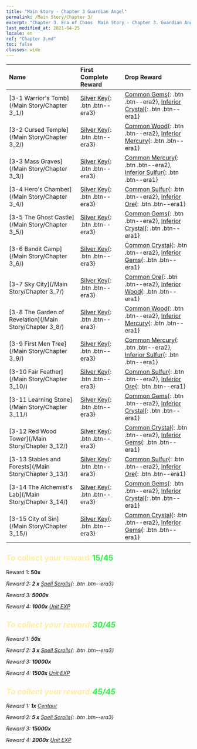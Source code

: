 ```yaml
---
title: "Main Story - Chapter 3 Guardian Angel"
permalink: /Main Story/Chapter 3/
excerpt: "Chapter 3. Era of Chaos  Main Story - Chapter 3. Guardian Angel"
last_modified_at: 2021-04-25
locale: en
ref: "Chapter 3.md"
toc: false
classes: wide
---
```


  | Name |  First Complete Reward | Drop Reward |
  |:------------|:------------|:------------| 
  | [3-1 Warrior's Tomb](/Main Story/Chapter 3_1/) | [Silver Key](/Items/con_693/){: .btn .btn--era3} | [Common Gems](/Items/mat_10/){: .btn .btn--era2}, [Inferior Crystal](/Items/mat_5/){: .btn .btn--era1} |
  | [3-2 Cursed Temple](/Main Story/Chapter 3_2/) | [Silver Key](/Items/con_693/){: .btn .btn--era3} | [Common Wood](/Items/mat_7/){: .btn .btn--era2}, [Inferior Mercury](/Items/mat_2/){: .btn .btn--era1} |
  | [3-3 Mass Graves](/Main Story/Chapter 3_3/) | [Silver Key](/Items/con_693/){: .btn .btn--era3} | [Common Mercury](/Items/mat_8/){: .btn .btn--era2}, [Inferior Sulfur](/Items/mat_3/){: .btn .btn--era1} |
  | [3-4 Hero's Chamber](/Main Story/Chapter 3_4/) | [Silver Key](/Items/con_693/){: .btn .btn--era3} | [Common Sulfur](/Items/mat_9/){: .btn .btn--era2}, [Inferior Ore](/Items/mat_1/){: .btn .btn--era1} |
  | [3-5 The Ghost Castle](/Main Story/Chapter 3_5/) | [Silver Key](/Items/con_693/){: .btn .btn--era3} | [Common Gems](/Items/mat_10/){: .btn .btn--era2}, [Inferior Crystal](/Items/mat_5/){: .btn .btn--era1} |
  | [3-6 Bandit Camp](/Main Story/Chapter 3_6/) | [Silver Key](/Items/con_693/){: .btn .btn--era3} | [Common Crystal](/Items/mat_11/){: .btn .btn--era2}, [Inferior Gems](/Items/mat_4/){: .btn .btn--era1} |
  | [3-7 Sky City](/Main Story/Chapter 3_7/) | [Silver Key](/Items/con_693/){: .btn .btn--era3} | [Common Ore](/Items/mat_6/){: .btn .btn--era2}, [Inferior Wood](/Items/mat_1/){: .btn .btn--era1} |
  | [3-8 The Garden of Revelation](/Main Story/Chapter 3_8/) | [Silver Key](/Items/con_693/){: .btn .btn--era3} | [Common Wood](/Items/mat_7/){: .btn .btn--era2}, [Inferior Mercury](/Items/mat_2/){: .btn .btn--era1} |
  | [3-9 First Men Tree](/Main Story/Chapter 3_9/) | [Silver Key](/Items/con_693/){: .btn .btn--era3} | [Common Mercury](/Items/mat_8/){: .btn .btn--era2}, [Inferior Sulfur](/Items/mat_3/){: .btn .btn--era1} |
  | [3-10  Fair Feather](/Main Story/Chapter 3_10/) | [Silver Key](/Items/con_693/){: .btn .btn--era3} | [Common Sulfur](/Items/mat_9/){: .btn .btn--era2}, [Inferior Ore](/Items/mat_1/){: .btn .btn--era1} |
  | [3-11 Learning Stone](/Main Story/Chapter 3_11/) | [Silver Key](/Items/con_693/){: .btn .btn--era3} | [Common Gems](/Items/mat_10/){: .btn .btn--era2}, [Inferior Crystal](/Items/mat_5/){: .btn .btn--era1} |
  | [3-12 Red Wood Tower](/Main Story/Chapter 3_12/) | [Silver Key](/Items/con_693/){: .btn .btn--era3} | [Common Crystal](/Items/mat_11/){: .btn .btn--era2}, [Inferior Gems](/Items/mat_4/){: .btn .btn--era1} |
  | [3-13 Stables and Forests](/Main Story/Chapter 3_13/) | [Silver Key](/Items/con_693/){: .btn .btn--era3} | [Common Sulfur](/Items/mat_9/){: .btn .btn--era2}, [Inferior Ore](/Items/mat_1/){: .btn .btn--era1} |
  | [3-14 The Alchemist's Lab](/Main Story/Chapter 3_14/) | [Silver Key](/Items/con_693/){: .btn .btn--era3} | [Common Gems](/Items/mat_10/){: .btn .btn--era2}, [Inferior Crystal](/Items/mat_5/){: .btn .btn--era1} |
  | [3-15 City of Sin](/Main Story/Chapter 3_15/) | [Silver Key](/Items/con_693/){: .btn .btn--era3} | [Common Crystal](/Items/mat_11/){: .btn .btn--era2}, [Inferior Gems](/Items/mat_4/){: .btn .btn--era1} |


## <span style="color: #ffeea0">To collect your reward:</span><span style="color: #27f73a">15/45</span>

 Reward 1:  **50x** <i class="fas fa-gem"/>

 Reward 2: **2 x** [Spell Scrolls](/Items/con_694/){: .btn .btn--era3}

 Reward 3:  **5000x** <i class="fas fa-coins"/>

 Reward 4:  **1000x** [Unit EXP](/Items/con_902/)



## <span style="color: #ffeea0">To collect your reward:</span><span style="color: #27f73a">30/45</span>

 Reward 1:  **50x** <i class="fas fa-gem"/>

 Reward 2: **3 x** [Spell Scrolls](/Items/con_694/){: .btn .btn--era3}

 Reward 3:  **10000x** <i class="fas fa-coins"/>

 Reward 4:  **1500x** [Unit EXP](/Items/con_902/)



## <span style="color: #ffeea0">To collect your reward:</span><span style="color: #27f73a">45/45</span>

 Reward 1:  **1x** [Centaur](/units/Centaur/)

 Reward 2: **5 x** [Spell Scrolls](/Items/con_694/){: .btn .btn--era3}

 Reward 3:  **15000x** <i class="fas fa-coins"/>

 Reward 4:  **2000x** [Unit EXP](/Items/con_902/)

